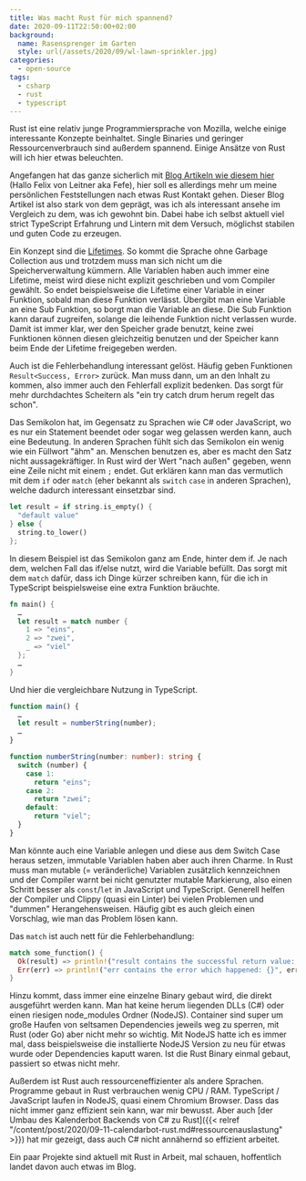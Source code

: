 ```yaml
---
title: Was macht Rust für mich spannend?
date: 2020-09-11T22:50:00+02:00
background:
  name: Rasensprenger im Garten
  style: url(/assets/2020/09/wl-lawn-sprinkler.jpg)
categories:
  - open-source
tags:
  - csharp
  - rust
  - typescript
---
```


Rust ist eine relativ junge Programmiersprache von Mozilla, welche einige interessante Konzepte beinhaltet.
Single Binaries und geringer Ressourcenverbrauch sind außerdem spannend.
Einige Ansätze von Rust will ich hier etwas beleuchten.
<!--more-->

Angefangen hat das ganze sicherlich mit [Blog Artikeln wie diesem hier](https://www.heise.de/hintergrund/Entwicklung-Warum-Rust-die-Antwort-auf-miese-Software-und-Programmierfehler-ist-4879795.html) (Hallo Felix von Leitner aka Fefe), hier soll es allerdings mehr um meine persönlichen Feststellungen nach etwas Rust Kontakt gehen.
Dieser Blog Artikel ist also stark von dem geprägt, was ich als interessant ansehe im Vergleich zu dem, was ich gewohnt bin.
Dabei habe ich selbst aktuell viel strict TypeScript Erfahrung und Lintern mit dem Versuch, möglichst stabilen und guten Code zu erzeugen.

Ein Konzept sind die [Lifetimes](https://doc.rust-lang.org/rust-by-example/scope/lifetime.html).
So kommt die Sprache ohne Garbage Collection aus und trotzdem muss man sich nicht um die Speicherverwaltung kümmern.
Alle Variablen haben auch immer eine Lifetime, meist wird diese nicht explizit geschrieben und vom Compiler gewählt.
So endet beispielsweise die Lifetime einer Variable in einer Funktion, sobald man diese Funktion verlässt.
Übergibt man eine Variable an eine Sub Funktion, so borgt man die Variable an diese.
Die Sub Funktion kann darauf zugreifen, solange die leihende Funktion nicht verlassen wurde.
Damit ist immer klar, wer den Speicher grade benutzt, keine zwei Funktionen können diesen gleichzeitig benutzen und der Speicher kann beim Ende der Lifetime freigegeben werden.

Auch ist die Fehlerbehandlung interessant gelöst.
Häufig geben Funktionen `Result<Success, Error>` zurück.
Man muss dann, um an den Inhalt zu kommen, also immer auch den Fehlerfall explizit bedenken.
Das sorgt für mehr durchdachtes Scheitern als "ein try catch drum herum regelt das schon".

Das Semikolon hat, im Gegensatz zu Sprachen wie C# oder JavaScript, wo es nur ein Statement beendet oder sogar weg gelassen werden kann, auch eine Bedeutung.
In anderen Sprachen fühlt sich das Semikolon ein wenig wie ein Füllwort "ähm" an.
Menschen benutzen es, aber es macht den Satz nicht aussagekräftiger.
In Rust wird der Wert "nach außen" gegeben, wenn eine Zeile nicht mit einem `;` endet.
Gut erklären kann man das vermutlich mit dem `if` oder `match` (eher bekannt als `switch` `case` in anderen Sprachen), welche dadurch interessant einsetzbar sind.
```rust
let result = if string.is_empty() {
  "default value"
} else {
  string.to_lower()
};
```

In diesem Beispiel ist das Semikolon ganz am Ende, hinter dem if.
Je nach dem, welchen Fall das if/else nutzt, wird die Variable befüllt.
Das sorgt mit dem `match` dafür, dass ich Dinge kürzer schreiben kann, für die ich in TypeScript beispielsweise eine extra Funktion bräuchte.

```rust
fn main() {
  …
  let result = match number {
    1 => "eins",
    2 => "zwei",
    _ => "viel"
  };
  …
}

```

Und hier die vergleichbare Nutzung in TypeScript.

```ts
function main() {
  …
  let result = numberString(number);
  …
}

function numberString(number: number): string {
  switch (number) {
    case 1:
      return "eins";
    case 2:
      return "zwei";
    default:
      return "viel";
  }
}
```
Man könnte auch eine Variable anlegen und diese aus dem Switch Case heraus setzen, immutable Variablen haben aber auch ihren Charme.
In Rust muss man mutable (= veränderliche) Variablen zusätzlich kennzeichnen und der Compiler warnt bei nicht genutzter mutable Markierung, also einen Schritt besser als `const`/`let` in JavaScript und TypeScript.
Generell helfen der Compiler und Clippy (quasi ein Linter) bei vielen Problemen und "dummen" Herangehensweisen.
Häufig gibt es auch gleich einen Vorschlag, wie man das Problem lösen kann.

Das `match` ist auch nett für die Fehlerbehandlung:
```rust
match some_function() {
  Ok(result) => println!("result contains the successful return value: {}", result),
  Err(err) => println!("err contains the error which happened: {}", err),
}
```

Hinzu kommt, dass immer eine einzelne Binary gebaut wird, die direkt ausgeführt werden kann.
Man hat keine herum liegenden DLLs (C#) oder einen riesigen node_modules Ordner (NodeJS).
Container sind super um große Haufen von seltsamen Dependencies jeweils weg zu sperren, mit Rust (oder Go) aber nicht mehr so wichtig.
Mit NodeJS hatte ich es immer mal, dass beispielsweise die installierte NodeJS Version zu neu für etwas wurde oder Dependencies kaputt waren.
Ist die Rust Binary einmal gebaut, passiert so etwas nicht mehr.

Außerdem ist Rust auch ressourceneffizienter als andere Sprachen.
Programme gebaut in Rust verbrauchen wenig CPU / RAM.
TypeScript / JavaScript laufen in NodeJS, quasi einem Chromium Browser.
Dass das nicht immer ganz effizient sein kann, war mir bewusst.
Aber auch [der Umbau des Kalenderbot Backends von C# zu Rust]({{< relref "/content/post/2020/09-11-calendarbot-rust.md#ressourcenauslastung" >}}) hat mir gezeigt, dass auch C# nicht annähernd so effizient arbeitet.

Ein paar Projekte sind aktuell mit Rust in Arbeit, mal schauen, hoffentlich landet davon auch etwas im Blog.
